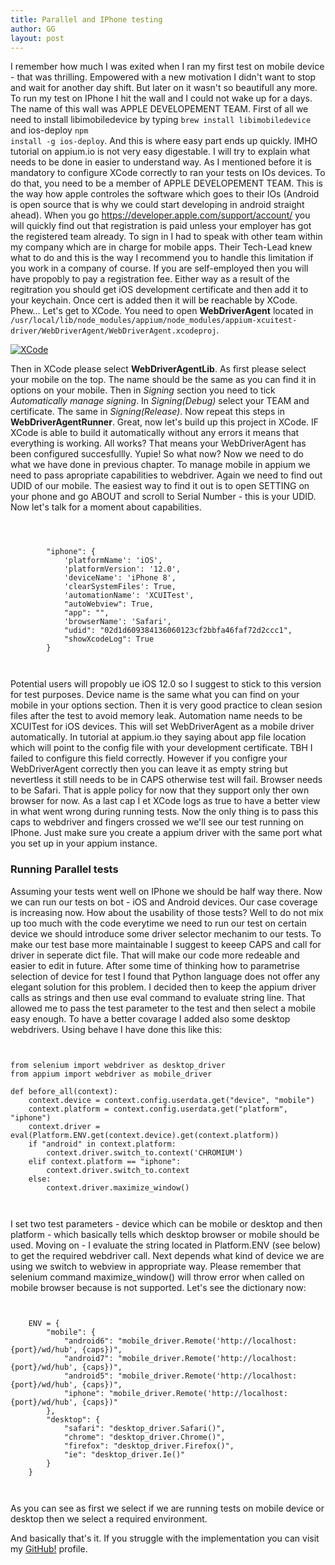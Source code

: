 ```yaml
---
title: Parallel and IPhone testing
author: GG
layout: post
---
```


I remember how much I was exited when I ran my first test on mobile device - that was thrilling. 
Empowered with a new motivation I didn't want to stop and wait for another day shift. But later on it wasn't so beautifull any more.
To run my test on IPhone I hit the wall and I could not wake up for a days. The name of this wall was APPLE DEVELOPEMENT TEAM.
First of all we need to install libimobiledevice by typing <code>brew install libimobiledevice</code> and ios-deploy <code>npm install -g ios-deploy</code>.
And this is where easy part ends up quickly. IMHO tutorial on appium.io is not very easy digestable. I will try to explain what needs to be done in easier to understand way.
As I mentioned before it is mandatory to configure XCode correctly to ran your tests on IOs devices. To do that, you need to be a member of APPLE DEVELOPEMENT TEAM. This is the
way how apple controles the software which goes to their IOs (Android is open source that is why we could start developing in android straight ahead).
When you go https://developer.apple.com/support/account/ you will quickly find out that registration is paid unless your employer has got the registered team already.
To sign in I had to speak with other team within my company which are in charge for mobile apps. Their Tech-Lead knew what to do and this is the way I recommend you to handle this limitation
if you work in a company of course. If you are self-employed then you will have propobly to pay a registration fee.  Either way as a result of the regitration you should get iOS development certificate
and then add it to your keychain. Once cert is added then it will be reachable by XCode. Phew...
Let's get to XCode. You need to open <b>WebDriverAgent</b> located in <code>/usr/local/lib/node_modules/appium/node_modules/appium-xcuitest-driver/WebDriverAgent/WebDriverAgent.xcodeproj</code>.

<a href="#" class="image fit"><img src="{{ 'assets/images/xcode.png' | relative_url }}" alt="XCode" /></a>

Then in XCode please select <b>WebDriverAgentLib</b>. As first please select your mobile on the top. The name should be the same as you can find it in options on your mobile.
Then in <i>Signing</i> section you need to tick <i>Automatically manage signing</i>. In <i>Signing(Debug)</i> select your TEAM and certificate. The same in <i>Signing(Release)</i>.
Now repeat this steps in <b>WebDriverAgentRunner</b>. Great, now let's build up this project in XCode. IF XCode is able to build it automatically without any errors it means that everything is working. All works?
That means your WebDriverAgent has been configured succesfullly. Yupie!
So what now? Now we need to do what we have done in previous chapter. To manage mobile in appium we need to pass apropriate capabilities to webdriver. Again we need to find out UDID of our mobile. The easiest
way to find it out is to open SETTING on your phone and go ABOUT and scroll to Serial Number - this is your UDID. Now let's talk for a moment about capabilities.

 <pre><code>


        "iphone": {
            'platformName': 'iOS',
            'platformVersion': '12.0',
            'deviceName': 'iPhone 8',
            'clearSystemFiles': True,
            'automationName': 'XCUITest',
            "autoWebview": True,
            "app": "",
            'browserName': 'Safari',
            "udid": "02d1d609384136060123cf2bbfa46faf72d2ccc1",
            "showXcodeLog": True
        }
		
  </code></pre>
  

Potential users will propobly ue iOS 12.0 so I suggest to stick to this version for test purposes. Device name is the same what you can find on your mobile in your options section. Then it is very good practice
to clean sesion files after the test to avoid memory leak. Automation name needs to be XCUITest for iOS devices. This will set WebDriverAgent as a mobile driver automatically. In tutorial at appium.io 
they saying about app file location which will point to the config file with your development certificate. TBH I failed to configure this field correctly. However if you configre your WebDriverAgent correctly
then you can leave it as empty string but nevertless it still needs to be in CAPS otherwise test will fail. Browser needs to be Safari. That is apple policy for now that they support only ther own browser for now.
As a last cap I et XCode logs as true to have a better view in what went wrong during running tests. Now the only thing is to pass this caps to webdriver and fingers crossed we we'll see our test running on IPhone.
Just make sure you create a appium driver with the same port what you set up in your appium instance.


<h3> Running Parallel tests </h3>

Assuming your tests went well on IPhone we should be half way there. Now we can run our tests on bot - iOS and Android devices. Our case coverage is increasing now. How about the usability of those tests?
Well to do not mix up too much with the code everytime we need to run our test on certain device we should introduce some driver selector mechanim to our tests. To make our test base more maintainable I suggest
to keeep CAPS and call for driver in seperate dict file. That will make our code more redeable and easier to edit in future. After some time of thinking how to parametrise selection of device for test I found
that Python language does not offer any elegant solution for this problem. I decided then to keep the appium driver calls as strings and then use eval command to evaluate string line. That allowed me to
pass the test parameter to the test and then select a mobile easy enough. To have a better covarage I added also some desktop webdrivers.
Using behave I have done this like this:

 <pre><code>
 
from selenium import webdriver as desktop_driver
from appium import webdriver as mobile_driver

def before_all(context):
    context.device = context.config.userdata.get("device", "mobile")
    context.platform = context.config.userdata.get("platform", "iphone")
	context.driver = eval(Platform.ENV.get(context.device).get(context.platform))
    if "android" in context.platform:
        context.driver.switch_to.context('CHROMIUM')
    elif context.platform == "iphone":
        context.driver.switch_to.context
    else:
        context.driver.maximize_window()
		
  </code></pre>
  
I set two test parameters - device which can be mobile or desktop and then platform - which basically tells which desktop browser or mobile should be used. Moving on - I evaluate the string located in Platform.ENV (see below)
to get the required webdriver call. Next depends what kind of device we are using we switch to webview in appropriate way. Please remember that selenium command maximize_window() will throw error
when called on mobile browser because is not supported.
Let's see the dictionary now:

 <pre><code>
 
    ENV = {
        "mobile": {
            "android6": "mobile_driver.Remote('http://localhost:{port}/wd/hub', {caps})",
            "android7": "mobile_driver.Remote('http://localhost:{port}/wd/hub', {caps})",
            "android5": "mobile_driver.Remote('http://localhost:{port}/wd/hub', {caps})",
            "iphone": "mobile_driver.Remote('http://localhost:{port}/wd/hub', {caps})"
        },
        "desktop": {
            "safari": "desktop_driver.Safari()",
            "chrome": "desktop_driver.Chrome()",
            "firefox": "desktop_driver.Firefox()",
            "ie": "desktop_driver.Ie()"
        }
    }
 
 </code></pre>
 
 As you can see as first we select if we are running tests on mobile device or desktop then we select a required environment.
 
 And basically that's it. If you struggle with the implementation you can visit my <a href="https://github.com/appiumator">GitHub!</a> profile.

